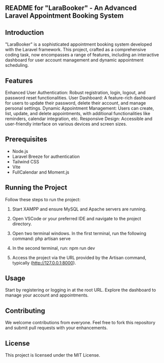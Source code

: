 ## README for "LaraBooker" - An Advanced Laravel Appointment Booking System
## Introduction
"LaraBooker" is a sophisticated appointment booking system developed with the Laravel framework. This project, crafted as a comprehensive coding task, now encompasses a range of features, including an interactive dashboard for user account management and dynamic appointment scheduling.

## Features
Enhanced User Authentication: Robust registration, login, logout, and password reset functionalities.
User Dashboard: A feature-rich dashboard for users to update their password, delete their account, and manage personal settings.
Dynamic Appointment Management: Users can create, list, update, and delete appointments, with additional functionalities like reminders, calendar integration, etc.
Responsive Design: Accessible and user-friendly interface on various devices and screen sizes.

## Prerequisites

- Node.js
- Laravel Breeze for authentication
- Tailwind CSS
- Vite
- FullCalendar and Moment.js

## Running the Project

Follow these steps to run the project:

1. Start XAMPP and ensure MySQL and Apache servers are running.

2. Open VSCode or your preferred IDE and navigate to the project directory.

3. Open two terminal windows. In the first terminal, run the following command: php artisan serve

4. In the second terminal, run: npm run dev


5. Access the project via the URL provided by the Artisan command, typically (http://127.0.0.1:8000).


## Usage
Start by registering or logging in at the root URL.
Explore the dashboard to manage your account and appointments.

## Contributing
We welcome contributions from everyone. Feel free to fork this repository and submit pull requests with your enhancements.

## License
This project is licensed under the MIT License.





